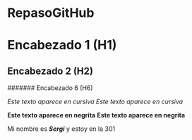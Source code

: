 # RepasoGitHub 
# Encabezado 1 (H1)
## Encabezado 2 (H2)
####### Encabezado 6 (H6)

*Este texto aparece en cursiva*
_Este texto aparece en cursiva_


**Este texto aparece en negrita**
__Este texto aparece en negrita__

Mi nombre es *__Sergi__* y estoy en la 301
